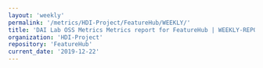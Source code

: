 ```yaml
---
layout: 'weekly'
permalink: '/metrics/HDI-Project/FeatureHub/WEEKLY/'
title: 'DAI Lab OSS Metrics Metrics report for FeatureHub | WEEKLY-REPORT-2019-12-22'
organization: 'HDI-Project'
repository: 'FeatureHub'
current_date: '2019-12-22'
---
```

